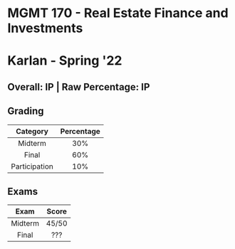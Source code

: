 # MGMT 170 - Real Estate Finance and Investments

# Karlan - Spring '22

## Overall: IP | Raw Percentage: IP

## Grading

|   Category    | Percentage |
| :-----------: | :--------: |
|    Midterm    |    30%     |
|     Final     |    60%     |
| Participation |    10%     |

## Exams

|  Exam   | Score |
| :-----: | :---: |
| Midterm | 45/50 |
|  Final  |  ???  |

